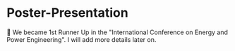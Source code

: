 # Poster-Presentation
🎯 We became 1st Runner Up in the "International Conference on Energy and Power Engineering". I will add more details later on.
